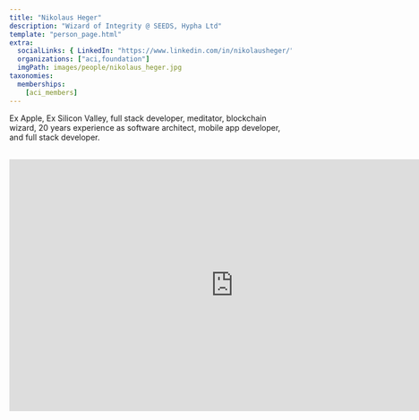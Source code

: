 ```yaml
---
title: "Nikolaus Heger"
description: "Wizard of Integrity @ SEEDS, Hypha Ltd"
template: "person_page.html"
extra:
  socialLinks: { LinkedIn: "https://www.linkedin.com/in/nikolausheger/"}
  organizations: ["aci,foundation"]
  imgPath: images/people/nikolaus_heger.jpg
taxonomies:
  memberships:
    [aci_members]
---
```


Ex Apple, Ex Silicon Valley, full stack developer, meditator, blockchain wizard, 20 years experience as software architect, mobile app developer, and full stack developer.



<BR>
<div class="aspect-w-16 aspect-h-9">
<iframe src="https://player.vimeo.com/video/412277211" width="800" height="450" frameborder="0" allow="autoplay; fullscreen" allowfullscreen></iframe>
</div>
<BR>